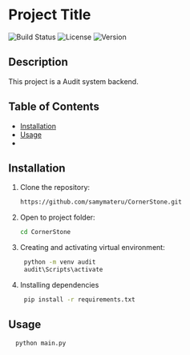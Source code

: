 
# Project Title

![Build Status](https://img.shields.io/badge/build-passing-brightgreen)
![License](https://img.shields.io/badge/license-MIT-blue)
![Version](https://img.shields.io/badge/version-1.0.0-brightgreen)

## Description

This project is a Audit system backend.

## Table of Contents

- [Installation](#installation)
- [Usage](#usage)
- 

## Installation

1. Clone the repository:
   ```bash
   https://github.com/samymateru/CornerStone.git
   ```
2. Open to project folder:
   ```bash
   cd CornerStone
   ```
3. Creating and activating virtual environment:
   ```bash
    python -m venv audit
    audit\Scripts\activate
   ```
4. Installing dependencies
   ```bash
    pip install -r requirements.txt
   ```
## Usage
```bash
  python main.py
```



